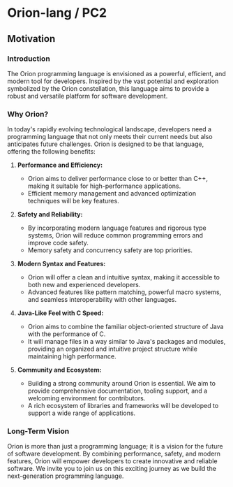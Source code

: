# Orion-lang / PC2

## Motivation

### Introduction

The Orion programming language is envisioned as a powerful, efficient, and modern tool for developers. Inspired by the vast potential and exploration symbolized by the Orion constellation, this language aims to provide a robust and versatile platform for software development.

### Why Orion?

In today's rapidly evolving technological landscape, developers need a programming language that not only meets their current needs but also anticipates future challenges. Orion is designed to be that language, offering the following benefits:

1. **Performance and Efficiency:**
   - Orion aims to deliver performance close to or better than C++, making it suitable for high-performance applications.
   - Efficient memory management and advanced optimization techniques will be key features.

2. **Safety and Reliability:**
   - By incorporating modern language features and rigorous type systems, Orion will reduce common programming errors and improve code safety.
   - Memory safety and concurrency safety are top priorities.

3. **Modern Syntax and Features:**
   - Orion will offer a clean and intuitive syntax, making it accessible to both new and experienced developers.
   - Advanced features like pattern matching, powerful macro systems, and seamless interoperability with other languages.

4. **Java-Like Feel with C Speed:**
   - Orion aims to combine the familiar object-oriented structure of Java with the performance of C.
   - It will manage files in a way similar to Java's packages and modules, providing an organized and intuitive project structure while maintaining high performance.

5. **Community and Ecosystem:**
   - Building a strong community around Orion is essential. We aim to provide comprehensive documentation, tooling support, and a welcoming environment for contributors.
   - A rich ecosystem of libraries and frameworks will be developed to support a wide range of applications.

### Long-Term Vision

Orion is more than just a programming language; it is a vision for the future of software development. By combining performance, safety, and modern features, Orion will empower developers to create innovative and reliable software. We invite you to join us on this exciting journey as we build the next-generation programming language.
